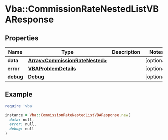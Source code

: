 # Vba::CommissionRateNestedListVBAResponse

## Properties

| Name | Type | Description | Notes |
| ---- | ---- | ----------- | ----- |
| **data** | [**Array&lt;CommissionRateNested&gt;**](CommissionRateNested.md) |  | [optional] |
| **error** | [**VBAProblemDetails**](VBAProblemDetails.md) |  | [optional] |
| **debug** | [**Debug**](Debug.md) |  | [optional] |

## Example

```ruby
require 'vba'

instance = Vba::CommissionRateNestedListVBAResponse.new(
  data: null,
  error: null,
  debug: null
)
```

